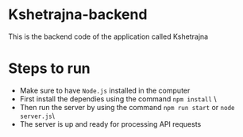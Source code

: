 # Kshetrajna-backend
This is the backend code of the application called Kshetrajna
# Steps to run
- Make sure to have `Node.js` installed in the computer
- First install the dependies using the command `npm install` \
- Then run the server by using the command `npm run start` or `node server.js`\
- The server is up and ready for processing API requests
